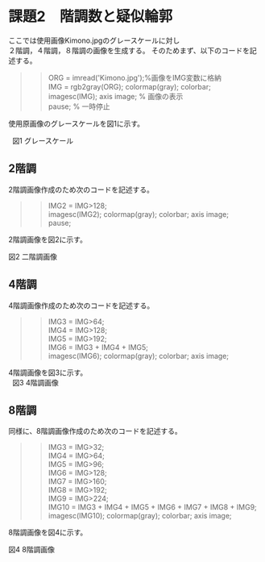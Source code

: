 # 課題2　階調数と疑似輪郭  
ここでは使用画像Kimono.jpgのグレースケールに対し  
２階調，４階調，８階調の画像を生成する。 
そのためまず、以下のコードを記述する。  
  
>> ORG = imread('Kimono.jpg');%画像をIMG変数に格納  
>> IMG = rgb2gray(ORG); colormap(gray); colorbar;  
>> imagesc(IMG); axis image; % 画像の表示  
>> pause; % 一時停止  
  
使用原画像のグレースケールを図1に示す。  
  
  
図1 グレースケール  
  
## 2階調  
2階調画像作成のため次のコードを記述する。  
  
>> IMG2 = IMG>128;  
>> imagesc(IMG2); colormap(gray); colorbar;  axis image;  
>> pause;  
  
2階調画像を図2に示す。  
  

図2 二階調画像  
  
## 4階調  
4階調画像作成のため次のコードを記述する。   
  
>> IMG3 = IMG>64;  
>> IMG4 = IMG>128;  
>> IMG5 = IMG>192;  
>> IMG6 = IMG3 + IMG4 + IMG5;  
>> imagesc(IMG6); colormap(gray); colorbar;  axis image;  
  
  
4階調画像を図3に示す。  
  
図3 4階調画像  
  
## 8階調  
同様に、8階調画像作成のため次のコードを記述する。 
  
>> IMG3 = IMG>32;  
>> IMG4 = IMG>64;  
>> IMG5 = IMG>96;  
>> IMG6 = IMG>128;  
>> IMG7 = IMG>160;  
>> IMG8 = IMG>192;  
>> IMG9 = IMG>224;  
>> IMG10 = IMG3 + IMG4 + IMG5 + IMG6 + IMG7 + IMG8 + IMG9;  
>> imagesc(IMG10); colormap(gray); colorbar;  axis image;  
  
8階調画像を図4に示す。  
  
  
図4 8階調画像
